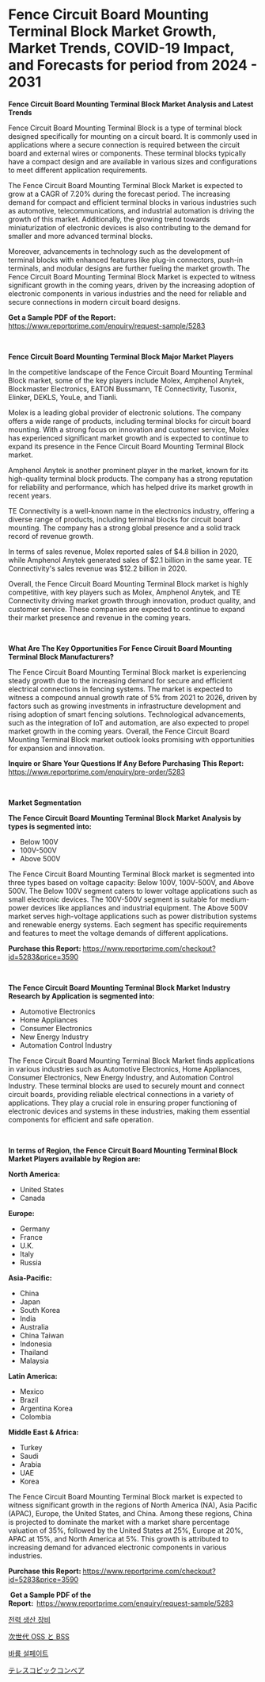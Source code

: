 <p><h1>Fence Circuit Board Mounting Terminal Block Market Growth, Market Trends, COVID-19 Impact, and Forecasts for period from 2024 - 2031</h1></p><p><strong>Fence Circuit Board Mounting Terminal Block Market Analysis and Latest Trends</strong></p>
<p><p>Fence Circuit Board Mounting Terminal Block is a type of terminal block designed specifically for mounting on a circuit board. It is commonly used in applications where a secure connection is required between the circuit board and external wires or components. These terminal blocks typically have a compact design and are available in various sizes and configurations to meet different application requirements.</p><p>The Fence Circuit Board Mounting Terminal Block Market is expected to grow at a CAGR of 7.20% during the forecast period. The increasing demand for compact and efficient terminal blocks in various industries such as automotive, telecommunications, and industrial automation is driving the growth of this market. Additionally, the growing trend towards miniaturization of electronic devices is also contributing to the demand for smaller and more advanced terminal blocks.</p><p>Moreover, advancements in technology such as the development of terminal blocks with enhanced features like plug-in connectors, push-in terminals, and modular designs are further fueling the market growth. The Fence Circuit Board Mounting Terminal Block Market is expected to witness significant growth in the coming years, driven by the increasing adoption of electronic components in various industries and the need for reliable and secure connections in modern circuit board designs.</p></p>
<p><strong>Get a Sample PDF of the Report:&nbsp;</strong> <a href="https://www.reportprime.com/enquiry/request-sample/5283">https://www.reportprime.com/enquiry/request-sample/5283</a></p>
<p>&nbsp;</p>
<p><strong>Fence Circuit Board Mounting Terminal Block Major Market Players</strong></p>
<p><p>In the competitive landscape of the Fence Circuit Board Mounting Terminal Block market, some of the key players include Molex, Amphenol Anytek, Blockmaster Electronics, EATON Bussmann, TE Connectivity, Tusonix, Elinker, DEKLS, YouLe, and Tianli.</p><p>Molex is a leading global provider of electronic solutions. The company offers a wide range of products, including terminal blocks for circuit board mounting. With a strong focus on innovation and customer service, Molex has experienced significant market growth and is expected to continue to expand its presence in the Fence Circuit Board Mounting Terminal Block market.</p><p>Amphenol Anytek is another prominent player in the market, known for its high-quality terminal block products. The company has a strong reputation for reliability and performance, which has helped drive its market growth in recent years.</p><p>TE Connectivity is a well-known name in the electronics industry, offering a diverse range of products, including terminal blocks for circuit board mounting. The company has a strong global presence and a solid track record of revenue growth.</p><p>In terms of sales revenue, Molex reported sales of $4.8 billion in 2020, while Amphenol Anytek generated sales of $2.1 billion in the same year. TE Connectivity's sales revenue was $12.2 billion in 2020.</p><p>Overall, the Fence Circuit Board Mounting Terminal Block market is highly competitive, with key players such as Molex, Amphenol Anytek, and TE Connectivity driving market growth through innovation, product quality, and customer service. These companies are expected to continue to expand their market presence and revenue in the coming years.</p></p>
<p>&nbsp;</p>
<p><strong>What Are The Key Opportunities For Fence Circuit Board Mounting Terminal Block Manufacturers?</strong></p>
<p><p>The Fence Circuit Board Mounting Terminal Block market is experiencing steady growth due to the increasing demand for secure and efficient electrical connections in fencing systems. The market is expected to witness a compound annual growth rate of 5% from 2021 to 2026, driven by factors such as growing investments in infrastructure development and rising adoption of smart fencing solutions. Technological advancements, such as the integration of IoT and automation, are also expected to propel market growth in the coming years. Overall, the Fence Circuit Board Mounting Terminal Block market outlook looks promising with opportunities for expansion and innovation.</p></p>
<p><strong>Inquire or Share Your Questions If Any Before Purchasing This Report:</strong> <a href="https://www.reportprime.com/enquiry/pre-order/5283">https://www.reportprime.com/enquiry/pre-order/5283</a></p>
<p>&nbsp;</p>
<p><strong>Market Segmentation</strong></p>
<p><strong>The Fence Circuit Board Mounting Terminal Block Market Analysis by types is segmented into:</strong></p>
<p><ul><li>Below 100V</li><li>100V-500V</li><li>Above 500V</li></ul></p>
<p><p>The Fence Circuit Board Mounting Terminal Block market is segmented into three types based on voltage capacity: Below 100V, 100V-500V, and Above 500V. The Below 100V segment caters to lower voltage applications such as small electronic devices. The 100V-500V segment is suitable for medium-power devices like appliances and industrial equipment. The Above 500V market serves high-voltage applications such as power distribution systems and renewable energy systems. Each segment has specific requirements and features to meet the voltage demands of different applications.</p></p>
<p><strong>Purchase this Report:&nbsp;</strong><a href="https://www.reportprime.com/checkout?id=5283&price=3590">https://www.reportprime.com/checkout?id=5283&price=3590</a></p>
<p>&nbsp;</p>
<p><strong>The Fence Circuit Board Mounting Terminal Block Market Industry Research by Application is segmented into:</strong></p>
<p><ul><li>Automotive Electronics</li><li>Home Appliances</li><li>Consumer Electronics</li><li>New Energy Industry</li><li>Automation Control Industry</li></ul></p>
<p><p>The Fence Circuit Board Mounting Terminal Block Market finds applications in various industries such as Automotive Electronics, Home Appliances, Consumer Electronics, New Energy Industry, and Automation Control Industry. These terminal blocks are used to securely mount and connect circuit boards, providing reliable electrical connections in a variety of applications. They play a crucial role in ensuring proper functioning of electronic devices and systems in these industries, making them essential components for efficient and safe operation.</p></p>
<p>&nbsp;</p>
<p><strong>In terms of Region, the Fence Circuit Board Mounting Terminal Block Market Players available by Region are:</strong></p>
<p>
    <p> <strong> North America: </strong>
        <ul>
            <li>United States</li>
            <li>Canada</li>
        </ul>
        </p> 
    <p> <strong> Europe: </strong>
        <ul>
            <li>Germany</li>
            <li>France</li>
            <li>U.K.</li>
            <li>Italy</li>
            <li>Russia</li>
        </ul>
        </p> 
    <p> <strong> Asia-Pacific: </strong>
        <ul>
            <li>China</li>
            <li>Japan</li>
            <li>South Korea</li>
            <li>India</li>
            <li>Australia</li>
            <li>China Taiwan</li>
            <li>Indonesia</li>
            <li>Thailand</li>
            <li>Malaysia</li>
        </ul>
        </p> 
    <p> <strong> Latin America: </strong>
        <ul>
            <li>Mexico</li>
            <li>Brazil</li>
            <li>Argentina Korea</li>
            <li>Colombia</li>
        </ul>
        </p> 
    <p> <strong> Middle East & Africa: </strong>
        <ul>
            <li>Turkey</li>
            <li>Saudi</li>
            <li>Arabia</li>
            <li>UAE</li>
            <li>Korea</li>
        </ul>
    </p>
    </p>
<p><p>The Fence Circuit Board Mounting Terminal Block market is expected to witness significant growth in the regions of North America (NA), Asia Pacific (APAC), Europe, the United States, and China. Among these regions, China is projected to dominate the market with a market share percentage valuation of 35%, followed by the United States at 25%, Europe at 20%, APAC at 15%, and North America at 5%. This growth is attributed to increasing demand for advanced electronic components in various industries.</p></p>
<p><strong>Purchase this Report: </strong><a href="https://www.reportprime.com/checkout?id=5283&price=3590">https://www.reportprime.com/checkout?id=5283&price=3590</a></p>
<p>&nbsp;<strong>Get a Sample PDF of the Report:&nbsp;&nbsp;</strong><a href="https://www.reportprime.com/enquiry/request-sample/5283">https://www.reportprime.com/enquiry/request-sample/5283</a></p>
<p><strong></strong></p>
<p><p><a href="https://medium.com/@fly879567/2024%EB%85%84%EB%B6%80%ED%84%B0-2031%EB%85%84%EA%B9%8C%EC%A7%80-%EC%98%88%EC%83%81%EB%90%98%EB%8A%94-%EB%B0%9C%EC%A0%84-%EC%9E%A5%EB%B9%84-%EC%8B%9C%EC%9E%A5-%EB%8F%99%ED%96%A5-%EB%B0%8F-%EC%8B%9C%EC%9E%A5-%EB%B6%84%EC%84%9D-c608c7d06a9d">전력 생산 장비</a></p><p><a href="https://medium.com/@nicolaseller56452023/%E6%AC%A1%E4%B8%96%E4%BB%A3%E3%81%AEoss%E3%81%8A%E3%82%88%E3%81%B3bss%E5%B8%82%E5%A0%B4%E8%A6%8F%E6%A8%A1-cagr-%E3%83%88%E3%83%AC%E3%83%B3%E3%83%892024%E5%B9%B4%E3%81%8B%E3%82%892030%E5%B9%B4-cfbce4430506">次世代 OSS と BSS</a></p><p><a href="https://medium.com/@genius6587678/%EB%B0%94%EB%A5%A8-%ED%99%A9%EC%82%B0%EC%97%BC-%EC%8B%9C%EC%9E%A5-%EB%B6%84%EC%84%9D-%EA%B8%80%EB%A1%9C%EB%B2%8C-%EC%82%B0%EC%97%85-%EC%A0%84%EB%A7%9D-%EB%B0%8F-%EC%98%88%EC%B8%A1-2024%EB%85%84%EB%B6%80%ED%84%B0-2031%EB%85%84%EA%B9%8C%EC%A7%80-729fdec66db5">바륨 설페이트</a></p><p><a href="https://medium.com/@fabianhoncescu2022/%E3%83%86%E3%83%AC%E3%82%B9%E3%82%B3%E3%83%94%E3%83%83%E3%82%AF%E3%82%B3%E3%83%B3%E3%83%99%E3%82%A2%E5%B8%82%E5%A0%B4-%E5%B8%82%E5%A0%B4cagr-%E5%B8%82%E5%A0%B4%E3%83%88%E3%83%AC%E3%83%B3%E3%83%89-%E3%81%8A%E3%82%88%E3%81%B3%E6%88%90%E9%95%B7%E6%88%A6%E7%95%A5%E3%81%AB%E9%96%A2%E3%81%99%E3%82%8B%E6%83%85%E5%A0%B1-ba1e085c4291">テレスコピックコンベア</a></p></p>